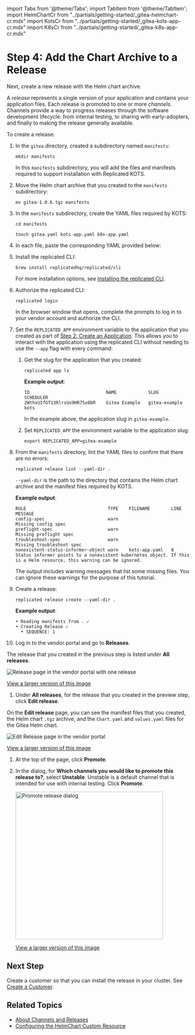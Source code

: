 import Tabs from '@theme/Tabs';
import TabItem from '@theme/TabItem';
import HelmChartCr from "../partials/getting-started/_gitea-helmchart-cr.mdx"
import KotsCr from "../partials/getting-started/_gitea-kots-app-cr.mdx"
import K8sCr from "../partials/getting-started/_gitea-k8s-app-cr.mdx"

# Step 4: Add the Chart Archive to a Release

Next, create a new release with the Helm chart archive.

A _release_ represents a single version of your application and contains your application files. Each release is promoted to one or more _channels_. Channels provide a way to progress releases through the software development lifecycle: from internal testing, to sharing with early-adopters, and finally to making the release generally available.

To create a release:

1. In the `gitea` directory, created a subdirectory named `manifests`:

   ```
   mkdir manifests
   ```

   In this `manifests` subdirectory, you will add the files and manifests required to support installation with Replicated KOTS.

1. Move the Helm chart archive that you created to the `manifests` subdirectory:

   ```
   mv gitea-1.0.6.tgz manifests
   ```

1. In the `manifests` subdirectory, create the YAML files required by KOTS:
   ```
   cd manifests
   ```
   ```
   touch gitea.yaml kots-app.yaml k8s-app.yaml
   ```

1. In each file, paste the corresponding YAML provided below:

   <Tabs>
   <TabItem value="helmchart" label="gitea.yaml" default>
    <HelmChartCr/>
   </TabItem>
   <TabItem value="kots-app" label="kots-app.yaml">
    <KotsCr/>
   </TabItem>
   <TabItem value="k8s-app" label="k8s-app.yaml">
    <K8sCr/>
   </TabItem>
   </Tabs>

1. Install the replicated CLI:

   ```
   brew install replicatedhq/replicated/cli
   ```
   For more installation options, see [Installing the replicated CLI](/reference/replicated-cli-installing).

1. Authorize the replicated CLI:

   ```
   replicated login
   ```
   In the browser window that opens, complete the prompts to log in to your vendor account and authorize the CLI.

1. Set the `REPLICATED_APP` environment variable to the application that you created as part of [Step 2: Create an Application](tutorial-kots-helm-create-app). This allows you to interact with the application using the replicated CLI without needing to use the `--app` flag with every command:

   1. Get the slug for the application that you created:

      ```
      replicated app ls
      ```
      **Example output**:
      ```
      ID                             NAME            SLUG            SCHEDULER
      2WthxUIfGT13RlrsUx9HR7So8bR    Gitea Example   gitea-example   kots
      ```
      In the example above, the application slug in `gitea-example`.

   1. Set `REPLICATED_APP` the environment variable to the application slug:

      ```
      export REPLICATED_APP=gitea-example
      ```   

1. From the `manifests` directory, lint the YAML files to confirm that there are no errors:

   ```
   replicated release lint --yaml-dir .
   ```
   `--yaml-dir` is the path to the directory that contains the Helm chart archive and the manifest files required by KOTS.

   **Example output**:

   ```
   RULE                               TYPE    FILENAME        LINE  MESSAGE
   config-spec                        warn                          Missing config spec                                                         
   preflight-spec                     warn                          Missing preflight spec
   troubleshoot-spec                  warn                          Missing troubleshoot spec
   nonexistent-status-informer-object warn    kots-app.yaml   8     Status informer points to a nonexistent kubernetes object. If this is a Helm resource, this warning can be ignored.
   ```
   The output includes warning messages that list some missing files. You can ignore these warnings for the purpose of this tutorial.

1. Create a release:

   ```
   replicated release create --yaml-dir .
   ```
   **Example output**:
   ```
   • Reading manifests from . ✓
   • Creating Release ✓
     • SEQUENCE: 1
   ```

1. Log in to the vendor portal and go to **Releases**.

  The release that you created in the previous step is listed under **All releases**.

  ![Release page in the vendor portal with one release](/images/tutorial-kots-helm-release-seq-1.png)

  [View a larger version of this image](/images/tutorial-kots-helm-release-seq-1.png)

1. Under **All releases**, for the release that you created in the preview step, click **Edit release**.

  On the **Edit release** page, you can see the manifest files that you created, the Helm chart `.tgz` archive, and the `Chart.yaml` and `values.yaml` files for the Gitea Helm chart.

  ![Edit Release page in the vendor portal](/images/tutorial-kots-helm-release-edit-seq-1.png)

  [View a larger version of this image](/images/tutorial-kots-helm-release-edit-seq-1.png)

1. At the top of the page, click **Promote**.

1. In the dialog, for **Which channels you would like to promote this release to?**, select **Unstable**. Unstable is a default channel that is intended for use with internal testing. Click **Promote**.

   <img alt="Promote release dialog" src="/images/release-promote.png" width="400px"/>

   [View a larger version of this image](/images/release-promote.png)    

## Next Step

Create a customer so that you can install the release in your cluster. See [Create a Customer](tutorial-kots-helm-create-customer).

## Related Topics

* [About Channels and Releases](/vendor/releases-about)
* [Configuring the HelmChart Custom Resource](/vendor/helm-native-v2-using)